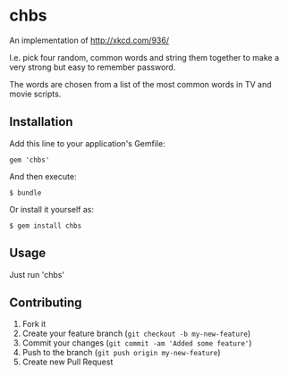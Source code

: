 # chbs

An implementation of http://xkcd.com/936/

I.e. pick four random, common words and string them together to make a very
strong but easy to remember password.

The words are chosen from a list of the most common words in TV and movie
scripts.

## Installation

Add this line to your application's Gemfile:

    gem 'chbs'

And then execute:

    $ bundle

Or install it yourself as:

    $ gem install chbs

## Usage

Just run 'chbs'

## Contributing

1. Fork it
2. Create your feature branch (`git checkout -b my-new-feature`)
3. Commit your changes (`git commit -am 'Added some feature'`)
4. Push to the branch (`git push origin my-new-feature`)
5. Create new Pull Request
